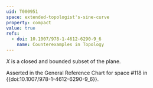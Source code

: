 ```yaml
---
uid: T000951
space: extended-topologist's-sine-curve
property: compact
value: true
refs:
  - doi: 10.1007/978-1-4612-6290-9_6
    name: Counterexamples in Topology
---
```

$X$ is a closed and bounded subset of the plane.

Asserted in the General Reference Chart for space #118 in
{{doi:10.1007/978-1-4612-6290-9_6}}.
